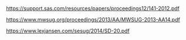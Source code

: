 https://support.sas.com/resources/papers/proceedings12/141-2012.pdf

https://www.mwsug.org/proceedings/2013/AA/MWSUG-2013-AA14.pdf

https://www.lexjansen.com/sesug/2014/SD-20.pdf
